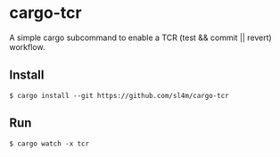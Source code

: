 # cargo-tcr

A simple cargo subcommand to enable a TCR (test && commit || revert) workflow.

## Install

    $ cargo install --git https://github.com/sl4m/cargo-tcr

## Run

    $ cargo watch -x tcr
